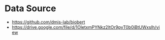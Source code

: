 


# Data Source 

* https://github.com/dmis-lab/biobert
* https://drive.google.com/file/d/1OletxmPYNkz2ltOr9pyT0b0iBtUWxslh/view